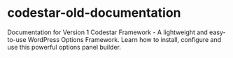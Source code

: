# codestar-old-documentation
Documentation for Version 1 Codestar Framework - A lightweight and easy-to-use WordPress Options Framework. Learn how to install, configure and use this powerful options panel builder.
